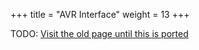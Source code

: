 +++
title = "AVR Interface"
weight = 13
+++

TODO: [Visit the old page until this is ported](https://old.alchitry.com/avr-interface-verilog)